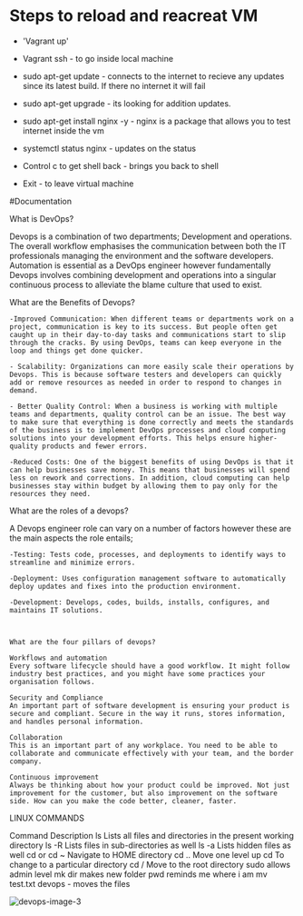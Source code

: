 # Steps to reload and reacreat VM 

- 'Vagrant up'

- Vagrant ssh - to go inside local machine

- sudo apt-get update - connects to the internet to recieve any updates since its latest build. If there no internet it will fail

- sudo apt-get upgrade - its looking for addition updates.

- sudo apt-get install nginx -y - nginx is a package that allows you to test internet inside the vm

- systemctl status nginx - updates on the status

- Control c to get shell back - brings you back to shell

- Exit - to leave virtual machine




#Documentation

What is DevOps?

Devops is a combination of two departments; Development and operations. The overall workflow emphasises the communication between both the IT professionals managing the environment and the software developers. Automation is essential as a DevOps engineer however fundamentally Devops involves combining development and operations into a singular continuous process to alleviate the blame culture that used to exist.





What are the Benefits of Devops?

	-Improved Communication: When different teams or departments work on a project, communication is key to its success. But people often get caught up in their day-to-day tasks and communications start to slip through the cracks. By using DevOps, teams can keep everyone in the loop and things get done quicker.

	- Scalability: Organizations can more easily scale their operations by Devops. This is because software testers and developers can quickly add or remove resources as needed in order to respond to changes in demand.

	- Better Quality Control: When a business is working with multiple teams and departments, quality control can be an issue. The best way to make sure that everything is done correctly and meets the standards of the business is to implement DevOps processes and cloud computing solutions into your development efforts. This helps ensure higher-quality products and fewer errors.

	-Reduced Costs: One of the biggest benefits of using DevOps is that it can help businesses save money. This means that businesses will spend less on rework and corrections. In addition, cloud computing can help businesses stay within budget by allowing them to pay only for the resources they need.



What are the roles of a devops?

A Devops engineer role can vary on a number of factors however these are the main aspects the role entails;

 	-Testing: Tests code, processes, and deployments to identify ways to streamline and minimize errors.

	-Deployment: Uses configuration management software to automatically deploy updates and fixes into the production environment.

	-Development: Develops, codes, builds, installs, configures, and maintains IT solutions.
	
	
	
	What are the four pillars of devops?
	
	Workflows and automation
	Every software lifecycle should have a good workflow. It might follow industry best practices, and you might have some practices your organisation follows.
	
	Security and Compliance
	An important part of software development is ensuring your product is secure and compliant. Secure in the way it runs, stores information, and handles personal information.
	
	Collaboration
	This is an important part of any workplace. You need to be able to collaborate and communicate effectively with your team, and the border company.
	
	Continuous improvement
	Always be thinking about how your product could be improved. Not just improvement for the customer, but also improvement on the software side. How can you make the code better, cleaner, faster.

	



LINUX COMMANDS

Command	Description	
ls	Lists all files and directories in the present working directory
ls -R	Lists files in sub-directories as well
ls -a	Lists hidden files as well
cd or cd ~	Navigate to HOME directory
cd ..	Move one level up
cd	To change to a particular directory
cd /	Move to the root directory
sudo allows admin level
mk dir makes new folder
pwd reminds me where i am 
mv test.txt devops - moves the files






![devops-image-3](https://user-images.githubusercontent.com/105853978/171037852-17180782-4a7d-4267-b82f-591bdfc60d3e.png)





